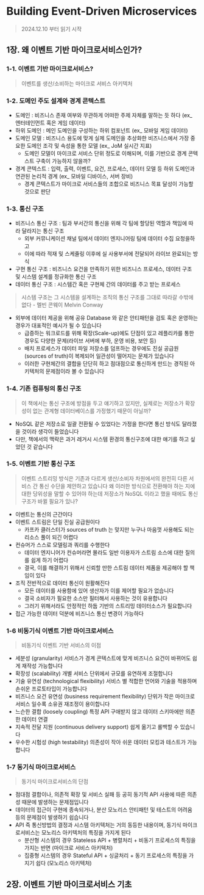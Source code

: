 # Building Event-Driven Microservices
> 2024.12.10 부터 읽기 시작

## 1장. 왜 이벤트 기반 마이크로서비스인가?

### 1-1. 이벤트 기반 마이크로서비스?
> 이벤트를 생산/소비하는 마이크로 서비스 아키텍처

### 1-2. 도메인 주도 설계와 경계 콘텍스트
* 도메인 : 비즈니스 존재 여부와 무관하게 어떠한 주제 자체를 말하는 듯 하다 (ex_ 엔터테인먼트 혹은 게임 데이터)
* 하위 도메인 : 메인 도메인을 구성하는 하위 컴포넌트 (ex_ 모바일 게임 데이터)
* 도메인 모델 : 비즈니스 용도에 맞게 실제 도메인을 추상화한 비즈니스에서 가장 중요한 도메인 조각 및 속성을 통한 모델 (ex_ JoM 실시간 지표)
  * 도메인 모델이 마이크로 서비스 단위 정도로 이해되며, 이를 기반으로 경계 콘텍스트 구축이 가능하지 않을까?
* 경계 콘텍스트 : 입력, 출력, 이벤트, 요건, 프로세스, 데이터 모델 등 하위 도메인과 연관된 논리적 경계 (ex_ 모바일 디바이스, 서버 장비) 
  - 경계 콘텍스트가 마이크로 서비스들의 조합으로 비즈니스 목표 달성이 가능할 것으로 판단

### 1-3. 통신 구조
* 비즈니스 통신 구조 : 팀과 부서간의 통신을 위해 각 팀에 할당된 역할과 책임에 따라 달라지는 통신 구조
  * 외부 커뮤니케이션 채널 팀에서 데이터 엔지니어링 팀에 데이터 수집 요청을하고
  * 이에 따라 적재 및 스케줄링 이후에 실 사용부서에 전달되어 라이브 완료되는 방식
* 구현 통신 구조 : 비즈니스 요건을 만족하기 위한 비즈니스 프로세스, 데이터 구조 및 시스템 설계를 정규화한 통신 구조
* 데이터 통신 구조 : 시스템간 혹은 구현체 간의 데이터를 주고 받는 프로세스

> 시스템 구조는 그 시스템을 설계하는 조직의 통신 구조를 그대로 따라갈 수밖에 없다 - 멜빈 콘웨이 Melvin Conway
* 외부에 데이터 제공을 위해 공유 Database 와 같은 안티패턴을 검토 혹은 운영하는 경우가 대표적인 예시가 될 수 있습니다
  * 급증하는 워크로드를 위해 확장(Scale-up)에도 단점이 있고 레플리카를 통한 경우도 다양한 문제(라이브 서버에 부하, 운영 비용, 보안 등)
  * 배치 프로세스가 데이터 파일 저장소를 덤프하는 경우에도 진실 공급원(sources of truth)이 복제되어 일관성이 떨어지는 문제가 있습니다
  * 이러한 구현체간의 결합을 단단히 하고 점대점으로 통신하게 만드는 경직된 아키텍처의 문제점이라 볼 수 있습니다

### 1-4. 기존 컴퓨팅의 통신 구조
> 이 책에서는 통신 구조에 방점을 두고 얘기하고 있지만, 실제로는 저장소가 확장성이 없는 관계형 데이터베이스를 가정했기 때문이 아닐까?
* NoSQL 같은 저장소로 일괄 전환될 수 있었다는 가정을 한다면 통신 방식도 달라졌을 것이라 생각이 들었습니다
* 다만, 책에서의 맥락은 과거 레거시 시스템 환경의 통신구조에 대한 얘기를 하고 싶었던 것 같습니다

### 1-5. 이벤트 기반 통신 구조
> 이벤트 스트리밍 방식은 기존과 다르게 생산/소비자 차원에서의 완전히 다른 서비스 간 통신 수단을 제안하고 있습니다
> 왜 이러한 방식으로 전환해야 하는 지에 대한 당위성을 말할 수 있어야 하는데 저장소가 NoSQL 이라고 했을 때에도 통신 구조가 바뀔 필요가 있나?
* 이벤트는 통신의 근간이다
* 이벤트 스트림은 단일 진실 공급원이다
  * 카프카 클러스터가 sources of truth 는 맞지만 누구나 마음껏 사용해도 되는 리소스 풀이 되긴 어렵다
* 컨슈머가 스스로 모델링과 쿼리를 수행한다
  * 데이터 엔지니어가 컨슈머라면 몰라도 일반 이용자가 스트림 소스에 대한 질의를 쉽게 하기 어렵다
  * 결국, 이를 해결하기 위해서 신뢰할 만한 스트림 데이터 제품을 제공해야 할 책임이 있다
* 조직 전반적으로 데이터 통신이 원활해진다
  * 모든 데이터를 사용함에 있어 생산자가 이를 제어할 필요가 없습니다
  * 결국 소비자가 필요한 소스만 필터해서 사용하는 것이 유용합니다
  * 그러기 위해서라도 안정적인 하둡 기반의 스트리밍 데이터소스가 필요합니다
* 접근 가능한 데이터 덕분에 비즈니스 통신 변경이 가능하다

### 1-6 비동기식 이벤트 기반 마이크로서비스
> 비동기식 이벤트 기반 서비스의 이점
* 세분성 (granularity) 서비스가 경계 콘텍스트에 맞게 비즈니스 요건이 바뀌어도 쉽게 재작성 가능합니다
* 확장성 (scalability) 개별 서비스 단위에서 규모를 유연하게 조절합니다
* 기술 유연성 (technological flexibility) 서비스 별 적합한 언어와 기술을 적용하며 손쉬운 프로토타입이 가능합니다
* 비즈니스 요건 유연성 (business requirement flexibility) 단위가 작은 마이크로서비스 일수록 소유권 재조정이 용이합니다
* 느슨한 결합 (loosely coupling) 특정 API 구애받지 않고 데이터 스키마에만 의존한 데이터 연결
* 지속적 전달 지원 (continuous delivery support) 쉽게 옮기고 롤백할 수 있습니다
* 우수한 시험성 (high testability) 의존성이 작아 쉬운 데이터 모킹과 테스트가 가능합니다

### 1-7 동기식 마이크로서비스
> 동기식 마이크로서비스의 단점
* 점대점 결합이나, 의존적 확장 및 서비스 실패 등 공히 동기적 API 사용에 따른 의존성 때문에 발생하는 문제점입니다
* 데이터의 접근이 구현에 종속되거나, 분산 모노리스 안티패턴 및 테스트의 어려움 등의 문제점이 발생하기 쉽습니다
* API 즉 통신방법의 결정과 시스템 아키텍처는 거의 동등한 내용이며, 동기식 마이크로서비스는 모노리스 아키텍처의 특징을 가지게 된다
  * 분산형 시스템의 경우 Stateless API + 병렬처리 + 비동기 프로세스의 특징을 가지는 반면 (마이크로 서비스 아키텍처)
  * 집중형 시스템의 경우 Stateful API + 싱글처리 + 동기 프로세스의 특징을 가지기 쉽다 (모노리스 아키텍처)


## 2장. 이벤트 기반 마이크로서비스 기초
